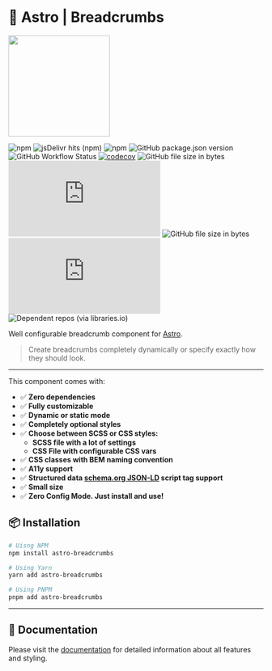 # 🍞 Astro | Breadcrumbs

<img src="./logo.svg" width="200" height="200">

![npm](https://img.shields.io/npm/dm/astro-breadcrumbs?logo=npm&style=flat-square)
![jsDelivr hits (npm)](https://img.shields.io/jsdelivr/npm/hm/astro-breadcrumbs?logo=jsdelivr&style=flat-square)
![npm](https://img.shields.io/npm/v/astro-breadcrumbs?logo=npm&style=flat-square)
![GitHub package.json version](https://img.shields.io/github/package-json/v/felix-berlin/astro-breadcrumbs?label=github&logo=github&style=flat-square)
![GitHub Workflow Status](https://img.shields.io/github/actions/workflow/status/felix-berlin/astro-breadcrumbs/release.yml?label=release&logo=github&style=flat-square)
[![codecov](https://codecov.io/gh/felix-berlin/astro-breadcrumbs/graph/badge.svg?token=8GTWBCTPYZ)](https://codecov.io/gh/felix-berlin/astro-breadcrumbs)
![GitHub file size in bytes](https://img.shields.io/github/size/felix-berlin/astro-breadcrumbs/src/Breadcrumbs.astro?label=component%20size&logo=astro&style=flat-square)
![GitHub file size in bytes](https://img.shields.io/github/size/felix-berlin/astro-breadcrumbs/src/breadcrumbs.css?label=CSS%20Size&logo=CSS3&style=flat-square)
![GitHub file size in bytes](https://img.shields.io/github/size/felix-berlin/astro-breadcrumbs/src/breadcrumbs.scss?label=SCSS%20Size&logo=SASS&style=flat-square)
![GitHub file size in bytes](https://img.shields.io/github/size/felix-berlin/astro-breadcrumbs/src/lib/truncated.ts?label=Client%20JS%20size&logo=JS&style=flat-square)
![Dependent repos (via libraries.io)](https://img.shields.io/librariesio/dependent-repos/npm/astro-breadcrumbs?style=flat-square)

Well configurable breadcrumb component for [Astro](https://astro.build/).

> Create breadcrumbs completely dynamically or specify exactly how they should look.
---

This component comes with:

- ✅ **Zero dependencies**
- ✅ **Fully customizable**
- ✅ **Dynamic or static mode**
- ✅ **Completely optional styles**
- ✅ **Choose between SCSS or CSS styles:**
  - **SCSS file with a lot of settings**
  - **CSS File with configurable CSS vars**
- ✅ **CSS classes with BEM naming convention**
- ✅ **A11y support**
- ✅ **Structured data [schema.org JSON-LD](https://schema.org/BreadcrumbList) script tag support**
- ✅ **Small size**
- ✅ **Zero Config Mode. Just install and use!**

## 📦 Installation

```bash
# Uisng NPM
npm install astro-breadcrumbs

# Using Yarn
yarn add astro-breadcrumbs

# Using PNPM
pnpm add astro-breadcrumbs
```

---

## 📖 Documentation

Please visit the [documentation](https://docs.astro-breadcrumbs.kasimir.dev/) for detailed information about all features and styling.
